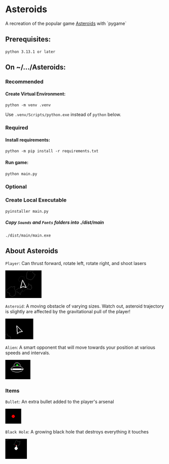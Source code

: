 
# Asteroids

A recreation of the popular game [Asteroids](https://en.wikipedia.org/wiki/Asteroids_(video_game)) with `pygame`


## Prerequisites:
```
python 3.13.1 or later
```

## On ~/.../Asteroids:

### Recommended
#### Create Virtual Environment:
```
python -m venv .venv
```
Use `.venv/Scripts/python.exe` instead of `python` below.

### Required

#### Install requirements:

```
python -m pip install -r requirements.txt
```

#### Run game:
```
python main.py
```

### Optional 

### Create Local Executable
```
pyinstaller main.py
```
##### Copy `Sounds` and `Fonts` folders into ./dist/main
```
./dist/main/main.exe
```

## About Asteroids

`Player`: Can thrust forward, rotate left, rotate right, and shoot lasers

![Player](https://github.com/franciscoturdera00/Asteroids/blob/main/Images/player.png?raw=true)

`Asteroid`: A moving obstacle of varying sizes. Watch out, asteroid trajectory is slightly are affected by the gravitational pull of the player!

![Asteroid](https://github.com/franciscoturdera00/Asteroids/blob/main/Images/asteroid.png?raw=true)

`Alien`: A smart opponent that will move towards your position at various speeds and intervals.

![Alien](https://github.com/franciscoturdera00/Asteroids/blob/main/Images/alien.png?raw=true)

### Items

`Bullet`: An extra bullet added to the player's arsenal

![Bullet](https://github.com/franciscoturdera00/Asteroids/blob/main/Images/shot.png?raw=true)

`Black Hole`: A growing black hole that destroys everything it touches

![Nuke](https://github.com/franciscoturdera00/Asteroids/blob/main/Images/nuke.png?raw=true)


